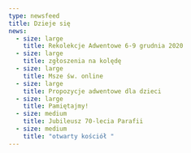 ```yaml
---
type: newsfeed
title: Dzieje się
news:
  - size: large
    title: Rekolekcje Adwentowe 6-9 grudnia 2020
  - size: large
    title: zgłoszenia na kolędę
  - size: large
    title: Msze św. online
  - size: large
    title: Propozycje adwentowe dla dzieci
  - size: large
    title: Pamiętajmy!
  - size: medium
    title: Jubileusz 70-lecia Parafii
  - size: medium
    title: "otwarty kościół "
---
```

